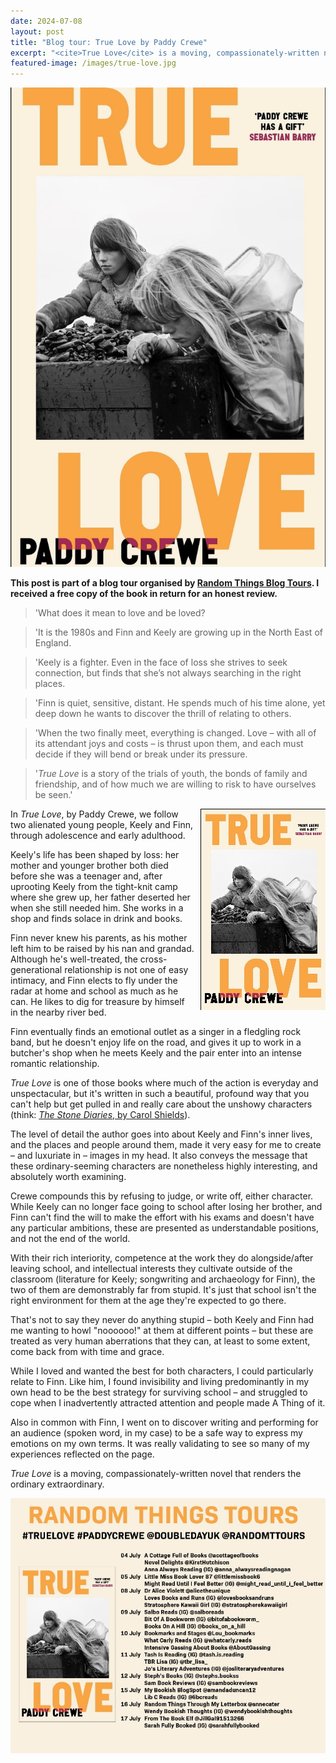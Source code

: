 ```yaml
---
date: 2024-07-08
layout: post
title: "Blog tour: True Love by Paddy Crewe"
excerpt: "<cite>True Love</cite> is a moving, compassionately-written novel that renders the ordinary extraordinary."
featured-image: /images/true-love.jpg
---
```


![True Love](/images/true-love.jpg)

**This post is part of a blog tour organised by [Random Things Blog Tours](http://randomthingsthroughmyletterbox.blogspot.com/p/services-to-publishers-authors-blog.html). I received a free copy of the book in return for an honest review.**

> 'What does it mean to love and be loved?

> 'It is the 1980s and Finn and Keely are growing up in the North East of England.

> 'Keely is a fighter. Even in the face of loss she strives to seek connection, but finds that she’s not always searching in the right places.

> 'Finn is quiet, sensitive, distant. He spends much of his time alone, yet deep down he wants to discover the thrill of relating to others.

> 'When the two finally meet, everything is changed. Love &ndash; with all of its attendant joys and costs &ndash; is thrust upon them, and each must decide if they will bend or break under its pressure.

> '<cite>True Love</cite> is a story of the trials of youth, the bonds of family and friendship, and of how much we are willing to risk to have ourselves be seen.'

<img src="/images/true-love-200.jpg" alt="True Love" style="float: right; margin-bottom: 10px; margin-left: 10px;">

In <cite>True Love</cite>, by Paddy Crewe, we follow two alienated young people, Keely and Finn, through adolescence and early adulthood.

Keely's life has been shaped by loss: her mother and younger brother both died before she was a teenager and, after uprooting Keely from the tight-knit camp where she grew up, her father deserted her when she still needed him. She works in a shop and finds solace in drink and books.

Finn never knew his parents, as his mother left him to be raised by his nan and grandad. Although he's well-treated, the cross-generational relationship is not one of easy intimacy, and Finn elects to fly under the radar at home and school as much as he can. He likes to dig for treasure by himself in the nearby river bed.

Finn eventually finds an emotional outlet as a singer in a fledgling rock band, but he doesn't enjoy life on the road, and gives it up to work in a butcher's shop when he meets Keely and the pair enter into an intense romantic relationship.

<cite>True Love</cite> is one of those books where much of the action is everyday and unspectacular, but it's written in such a beautiful, profound way that you can't help but get pulled in and really care about the unshowy characters (think: [<cite>The Stone Diaries</cite>, by Carol Shields](/blog-tour-the-stone-diaries/)).

The level of detail the author goes into about Keely and Finn's inner lives, and the places and people around them, made it very easy for me to create &ndash; and luxuriate in &ndash; images in my head. It also conveys the message that these ordinary-seeming characters are nonetheless highly interesting, and absolutely worth examining.

Crewe compounds this by refusing to judge, or write off, either character. While Keely can no longer face going to school after losing her brother, and Finn can't find the will to make the effort with his exams and doesn't have any particular ambitions, these are presented as understandable positions, and not the end of the world.

With their rich interiority, competence at the work they do alongside/after leaving school, and intellectual interests they cultivate outside of the classroom (literature for Keely; songwriting and archaeology for Finn), the two of them are demonstrably far from stupid. It's just that school isn't the right environment for them at the age they're expected to go there.

That's not to say they never do anything stupid &ndash; both Keely and Finn had me wanting to howl "noooooo!" at them at different points &ndash; but these are treated as very human aberrations that they can, at least to some extent, come back from with time and grace.

While I loved and wanted the best for both characters, I could particularly relate to Finn. Like him, I found invisibility and living predominantly in my own head to be the best strategy for surviving school &ndash; and struggled to cope when I inadvertently attracted attention and people made A Thing of it.

Also in common with Finn, I went on to discover writing and performing for an audience (spoken word, in my case) to be a safe way to express my emotions on my own terms. It was really validating to see so many of my experiences reflected on the page.

<cite>True Love</cite> is a moving, compassionately-written novel that renders the ordinary extraordinary.

![True Love blog tour banner](/images/true-love-banner.jpg)